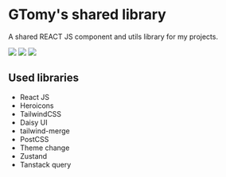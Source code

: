 # GTomy's shared library

A shared REACT JS component and utils library for my projects.

[![][npm-version]][npm-url] [![][gitlab-last-release]][npm-url] [![][npm-downloads]][npm-url]

## Used libraries

* React JS
* Heroicons
* TailwindCSS
* Daisy UI
* tailwind-merge
* PostCSS
* Theme change
* Zustand
* Tanstack query

[npm-version]: https://badgen.net/npm/v/gtomy-lib?label=version&color=green
[npm-downloads]: https://badgen.net/npm/dt/gtomy-lib
[npm-url]: https://www.npmjs.com/package/gtomy-lib
[gitlab-last-release]: https://badgen.net/gitlab/last-commit/gtomy/gtomy-lib/master?label=last%20release
